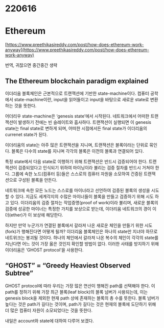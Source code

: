 # 220616

# Ethereum

[https://www.preethikasireddy.com/post/how-does-ethereum-work-anyway](https://www.preethikasireddy.com/post/how-does-ethereum-work-anyway)

번역, 귀찮으면 중간중간 생략

## ****The Ethereum blockchain paradigm explained****

이더리움 블록체인은 근본적으로 트랜잭션에 기반한 state-machine이다. 컴퓨터 공학에서 state-machine이란, input을 읽어들이고 input을 바탕으로 새로운 state로 변환하는 것을 뜻한다.

어더리우 state-machine은 ‘genesis state’에서 시작된다. 네트워크에서 어떠한 트랜잭션이 발생하기 전에는 빈 슬레이트와 흡사하다. 트랜잭션이 실행되면 이 genesis state는 final state로 변하게 되며, 어떠한 시점에서든 final state가 이더리움의 currenet state가 된다.

이더리움의 state는 아주 많은 트랜잭션을 지니며, 트랜잭션은 블록이라는 단위로 묶인다. 블록은 다수의 state를 지니며 각각의 블록은 이전의 블록과 연결되어 있다.

특정 state에서 다음 state로 이행하기 위해 트랜잭션은 반드시 검증되어야 한다. 트랜잭션이 검증되었다고 인식되기 위하여 마이닝이라 불리는 검증 절차를 반드시 거쳐야 한다. 그룹에 속한 노드(컴퓨터 등)들은 스스로의 컴퓨터 자원을 소모하여 건증된 트랜잭션으로 구성된 블록을 만든다.

네트워크에 속한 모든 노드는 스스로를 마이너라고 선언하여 검증된 블록의 생성을 시도할 수 있다. 지금도 세계각지의 수많은 마이너들이 블록을 만들고 검증하기 위해 시도 하고 있다. 이더리움의 검증 절차는 작업증명(proof of work)이라 불리며, 새로운 블록의 검증에 성공한 마이너는 특정한 가치를 보상으로 받는데, 이더리움 네트워크의 경이 이더(ether)가 이 보상에 해당한다.

하지만 만약 누군가가 연결된 블록에서 갈라져 나온 새로운 체인을 만들기 위한 시도(fork)가 행해진다면 어떻게 될까? 이더리움 블록체인은 하나의 state만 지녀야 하므로 네트위크는 봉괴될 것이다. 하나의 체인에서 갈라져 나온 복수의 체인이 각각의 state를 지닌다면 어느 것이 가장 옳은 것인지 확인할 방법이 없다. 이러한 사태를 방지하기 위해 이더리움은 ‘GHOST protocol’을 사용한다.

## “GHOST” = “Greedy Heaviest Observed Subtree”

GHOST protocol에 따라 우리는 가장 많은 연산이 행해진 path를 선택해야 한다. 이 path를 정하기 위해 가장 최근 블록(leaf block)의 블록 넘버가 사용되는데, 이는 genesis block을 제외한 현재 path 상에 존재하는 블록의 총 수를 뜻한다. 블록 넘버가 높다는 것은 path가 길다는 것이며, path가 길다는 것은 현재의 블록에 도단하기 위해 더 많은 컴퓨터 자원이 소모되었다는 것을 뜻한다.

내일은 account와 state에 대하여 다루어 보겠다.

